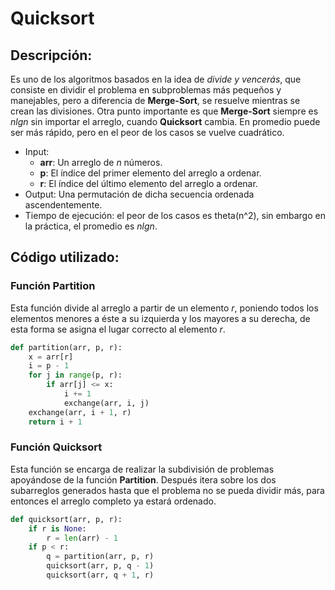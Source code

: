 # Quicksort

## Descripción:
Es uno de los algoritmos basados en la idea de *divide y vencerás*, que consiste en dividir el problema en subproblemas más pequeños y manejables, pero a diferencia de **Merge-Sort**, se resuelve mientras se crean las divisiones. Otra punto importante es que **Merge-Sort** siempre es *nlgn* sin importar el arreglo, cuando **Quicksort** cambia. En promedio puede ser más rápido, pero en el peor de los casos se vuelve cuadrático.
* Input:
    * **arr**: Un arreglo de *n* números.
    * **p**: El índice del primer elemento del arreglo a ordenar.
    * **r**: El índice del último elemento del arreglo a ordenar.
* Output: Una permutación de dicha secuencia ordenada ascendentemente.
* Tiempo de ejecución: el peor de los casos es theta(n^2), sin embargo en la práctica, el promedio es *nlgn*.

## Código utilizado:
### Función **Partition**
Esta función divide al arreglo a partir de un elemento *r*, poniendo todos los elementos menores a éste a su izquierda y los mayores a su derecha, de esta forma se asigna el lugar correcto al elemento *r*.
```python
def partition(arr, p, r):
    x = arr[r]
    i = p - 1
    for j in range(p, r):
        if arr[j] <= x:
            i += 1
            exchange(arr, i, j)
    exchange(arr, i + 1, r)
    return i + 1
```

### Función **Quicksort**
Esta función se encarga de realizar la subdivisión de problemas apoyándose de la función **Partition**. Después itera sobre los dos subarreglos generados hasta que el problema no se pueda dividir más, para entonces el arreglo completo ya estará ordenado.
```python
def quicksort(arr, p, r):
    if r is None:
        r = len(arr) - 1
    if p < r:
        q = partition(arr, p, r)
        quicksort(arr, p, q - 1)
        quicksort(arr, q + 1, r)
```